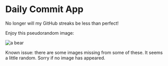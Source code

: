 Daily Commit App
================
No longer will my GitHub streaks be less than perfect!

Enjoy this pseudorandom image:

![a bear](http://placebear.com/700/100 "a bear")

Known issue: there are some images missing from some of these. It seems a little random. Sorry if no image has appeared.